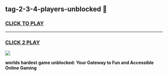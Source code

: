 
## tag-2-3-4-players-unblocked 👋
<h3>
<a href="https://premium.freeplayer.one?title=tag-2-3-4-players-unblocked&ref=14F">CLICK TO PLAY</a></h3>
<hr>

<h3>
<a href="https://premium.freeplayer.one?title=tag-2-3-4-players-unblocked&ref=14F">CLICK 2 PLAY</a>
  
</h3>

<a href="https://premium.freeplayer.one?title=tag-2-3-4-players-unblocked&ref=12F/"><img src="https://clearcache.store/games.png"></a>


**worlds hardest game unblocked: Your Gateway to Fun and Accessible Online Gaming**

